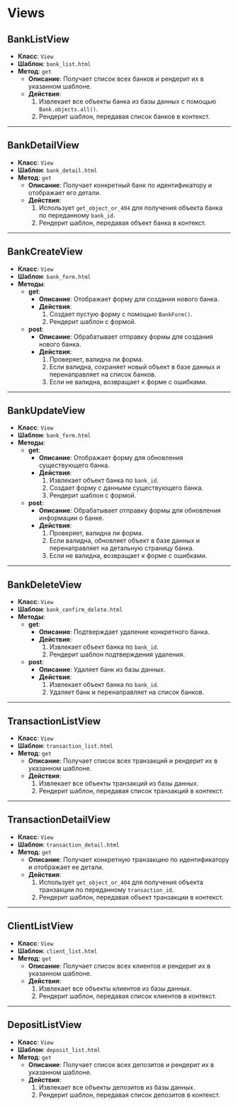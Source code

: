 # Views

## BankListView

- **Класс**: `View`
- **Шаблон**: `bank_list.html`
- **Метод**: `get`
  - **Описание**: Получает список всех банков и рендерит их в указанном шаблоне.
  - **Действия**:
    1. Извлекает все объекты банка из базы данных с помощью `Bank.objects.all()`.
    2. Рендерит шаблон, передавая список банков в контекст.

---

## BankDetailView

- **Класс**: `View`
- **Шаблон**: `bank_detail.html`
- **Метод**: `get`
  - **Описание**: Получает конкретный банк по идентификатору и отображает его детали.
  - **Действия**:
    1. Использует `get_object_or_404` для получения объекта банка по переданному `bank_id`.
    2. Рендерит шаблон, передавая объект банка в контекст.

---

## BankCreateView

- **Класс**: `View`
- **Шаблон**: `bank_form.html`
- **Методы**:
  - **get**:
    - **Описание**: Отображает форму для создания нового банка.
    - **Действия**:
      1. Создает пустую форму с помощью `BankForm()`.
      2. Рендерит шаблон с формой.
  - **post**:
    - **Описание**: Обрабатывает отправку формы для создания нового банка.
    - **Действия**:
      1. Проверяет, валидна ли форма.
      2. Если валидна, сохраняет новый объект в базе данных и перенаправляет на список банков.
      3. Если не валидна, возвращает к форме с ошибками.

---

## BankUpdateView

- **Класс**: `View`
- **Шаблон**: `bank_form.html`
- **Методы**:
  - **get**:
    - **Описание**: Отображает форму для обновления существующего банка.
    - **Действия**:
      1. Извлекает объект банка по `bank_id`.
      2. Создает форму с данными существующего банка.
      3. Рендерит шаблон с формой.
  - **post**:
    - **Описание**: Обрабатывает отправку формы для обновления информации о банке.
    - **Действия**:
      1. Проверяет, валидна ли форма.
      2. Если валидна, обновляет объект в базе данных и перенаправляет на детальную страницу банка.
      3. Если не валидна, возвращает к форме с ошибками.

---

## BankDeleteView

- **Класс**: `View`
- **Шаблон**: `bank_confirm_delete.html`
- **Методы**:
  - **get**:
    - **Описание**: Подтверждает удаление конкретного банка.
    - **Действия**:
      1. Извлекает объект банка по `bank_id`.
      2. Рендерит шаблон подтверждения удаления.
  - **post**:
    - **Описание**: Удаляет банк из базы данных.
    - **Действия**:
      1. Извлекает объект банка по `bank_id`.
      2. Удаляет банк и перенаправляет на список банков.

---

## TransactionListView

- **Класс**: `View`
- **Шаблон**: `transaction_list.html`
- **Метод**: `get`
  - **Описание**: Получает список всех транзакций и рендерит их в указанном шаблоне.
  - **Действия**:
    1. Извлекает все объекты транзакций из базы данных.
    2. Рендерит шаблон, передавая список транзакций в контекст.

---

## TransactionDetailView

- **Класс**: `View`
- **Шаблон**: `transaction_detail.html`
- **Метод**: `get`
  - **Описание**: Получает конкретную транзакцию по идентификатору и отображает ее детали.
  - **Действия**:
    1. Использует `get_object_or_404` для получения объекта транзакции по переданному `transaction_id`.
    2. Рендерит шаблон, передавая объект транзакции в контекст.

---

## ClientListView

- **Класс**: `View`
- **Шаблон**: `client_list.html`
- **Метод**: `get`
  - **Описание**: Получает список всех клиентов и рендерит их в указанном шаблоне.
  - **Действия**:
    1. Извлекает все объекты клиентов из базы данных.
    2. Рендерит шаблон, передавая список клиентов в контекст.

---

## DepositListView

- **Класс**: `View`
- **Шаблон**: `deposit_list.html`
- **Метод**: `get`
  - **Описание**: Получает список всех депозитов и рендерит их в указанном шаблоне.
  - **Действия**:
    1. Извлекает все объекты депозитов из базы данных.
    2. Рендерит шаблон, передавая список депозитов в контекст.